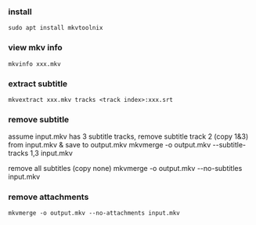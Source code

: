 ### install
	sudo apt install mkvtoolnix

### view mkv info
	mkvinfo xxx.mkv

### extract subtitle
	mkvextract xxx.mkv tracks <track index>:xxx.srt

### remove subtitle

assume input.mkv has 3 subtitle tracks, remove subtitle track 2 (copy 1&3) from input.mkv & save to output.mkv
	mkvmerge -o output.mkv --subtitle-tracks 1,3 input.mkv

remove all subtitles (copy none)
	mkvmerge -o output.mkv --no-subtitles input.mkv


### remove attachments
	mkvmerge -o output.mkv --no-attachments input.mkv


